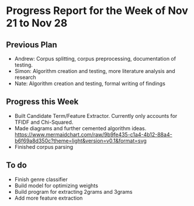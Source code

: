 # Progress Report for the Week of Nov 21 to Nov 28

## Previous Plan
- Andrew: Corpus splitting, corpus preprocessing, documentation of testing.
- Simon: Algorithm creation and testing, more literature analysis and research
- Nate: Algorithm creation and testing, formal writing of findings

## Progress this Week
- Built Candidate Term/Feature Extractor. Currently only accounts for TFIDF and Chi-Squared.
- Made diagrams and further cemented algorithm ideas. https://www.mermaidchart.com/raw/9b9fe435-c1a4-4b12-88a4-b6f69a8d350c?theme=light&version=v0.1&format=svg
- Finished corpus parsing

## To do
- Finish genre classifier
- Build model for optimizing weights
- Build program for extracting 2grams and 3grams
- Add more feature extraction